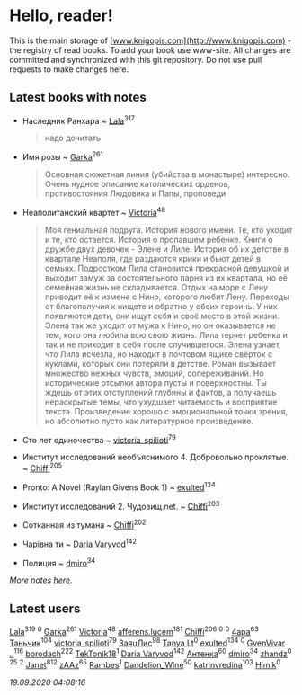 # Hello, reader!
This is the main storage of [www.knigopis.com](http://www.knigopis.com) - the registry of read books.
To add your book use www-site. All changes are committed and synchronized with this git repository.
Do not use pull requests to make changes here.


## Latest books with notes
* Наследник Ранхара ~ [Lala](users/761/76187635-vkontakte)<sup>317</sup>
    > надо дочитать

* Имя розы ~ [Garka](users/115/115753719718250012620-google)<sup>261</sup>
    > Основная сюжетная линия (убийства в монастыре) интересно. Очень нудное описание католических орденов, противостояния Людовика и Папы, проповеди

* Неаполитанский квартет ~ [Victoria](users/113/113794223924688167852-google)<sup>48</sup>
    > Моя гениальная подруга. История нового имени. Те, кто уходит и те, кто остается. История о пропавшем ребенке.
    > Книги о дружбе двух девочек - Элене и Лиле. История об их детстве в квартале Неаполя, где раздаются крики и бьют детей в семьях. Подростком Лила становится прекрасной девушкой и выходит замуж за состоятельного парня из их квартала, но её семейная жизнь не складывается. Отдых на море с Лену приводит её к измене с Нино, которого любит Лену. Переходы от благополучия к нищете и обратно у обеих героинь. У них появляются дети, они ищут себя и своё место в этой жизни. Элена так же уходит от мужа к Нино, но он оказывается не тем, кого она любила всю свою жизнь. Лила теряет ребенка и так и не приходит в себя после случившегося. Элена узнает, что Лила исчезла, но находит в почтовом ящике свёрток с куклами, которых они потеряли в детстве. 
    > Роман вызывает множество нежных чувств, эмоций, сопереживаний. Но исторические отсылки автора пусты и поверхностны. Ты ждешь от этих отступлений глубины и фактов, а получаешь нераскрытые темы, что ухудшает читаемость и восприятие текста. Произведение хорошо с эмоциональной точки зрения, но абсолютно пусто как литературное произведение.

* Сто лет одиночества ~ [victoria_spilioti](users/219/219259003-vkontakte)<sup>79</sup>

* Институт исследований необъяснимого 4. Добровольно проклятые. ~ [Chiffi](users/105/105831994080785626680-google)<sup>205</sup>

* Pronto: A Novel (Raylan Givens Book 1) ~ [exulted](users/100/100599204551896265722-google)<sup>134</sup>

* Институт исследований 2. Чудовищ.net. ~ [Chiffi](users/105/105831994080785626680-google)<sup>203</sup>

* Сотканная из тумана ~ [Chiffi](users/105/105831994080785626680-google)<sup>202</sup>

* Чарівна ти ~ [Daria Varyvod](users/829/829893410524253-facebook)<sup>142</sup>

* Полиция ~ [dmiro](users/571/5714115-vkontakte)<sup>34</sup>


_More notes [here](latest_books_with_notes.md)._


## Latest users
[Lala](users/761/76187635-vkontakte)<sup>319</sup> 
[](users/113/113120851982565613531-google)<sup>0</sup> 
[Garka](users/115/115753719718250012620-google)<sup>261</sup> 
[Victoria](users/113/113794223924688167852-google)<sup>48</sup> 
[afferens.lucem](users/196/196071655-vkontakte)<sup>181</sup> 
[Chiffi](users/105/105831994080785626680-google)<sup>206</sup> 
[](users/152/1525885927708569-facebook)<sup>0</sup> 
[](users/109/109758218469192505127-google)<sup>0</sup> 
[4apa](users/117/117392596378069249667-google)<sup>63</sup> 
[Таньчик](users/209/2096581563762610-facebook)<sup>104</sup> 
[victoria_spilioti](users/219/219259003-vkontakte)<sup>79</sup> 
[ЗаяцЛис](users/112/112388384595246311466-google)<sup>98</sup> 
[Tanya Lt](users/108/108316544552221405099-google)<sup>0</sup> 
[exulted](users/100/100599204551896265722-google)<sup>134</sup> 
[](users/107/107981781314871592859-google)<sup>0</sup> 
[GvenVivar ..](users/158/158266434925901-facebook)<sup>116</sup> 
[borodach](users/157/15706320-vkontakte)<sup>222</sup> 
[TekTonik18](users/115/115115073269202114765-google)<sup>1</sup> 
[Daria Varyvod](users/829/829893410524253-facebook)<sup>142</sup> 
[Антенка](users/118/118158645037334943900-google)<sup>60</sup> 
[dmiro](users/571/5714115-vkontakte)<sup>34</sup> 
[zhandz](users/301/301076397-vkontakte)<sup>0</sup> 
[](users/153/1537586159620888-facebook)<sup>25</sup> 
[](users/111/111978052714957627223-google)<sup>2</sup> 
[Janet](users/108/108113656204404967440-google)<sup>812</sup> 
[zAAz](users/202/202248233-vkontakte)<sup>65</sup> 
[Rambes](users/110/110244383879018406725-google)<sup>1</sup> 
[Dandelion_Wine](users/586/58602788-vkontakte)<sup>50</sup> 
[katrinvredina](users/233/2336755-vkontakte)<sup>103</sup> 
[Himik](users/100/100471902502443753809-google)<sup>0</sup> 


_19.09.2020 04:08:16_
